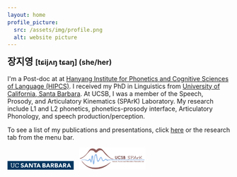 ```yaml
---
layout: home
profile_picture:
  src: /assets/img/profile.png
  alt: website picture
---
```


<h2 style="display:inline;">장지영 </h2><h3 style="display:inline;">[tɕijʌ<b>ŋ</b> tɕa<b>ŋ</b>] (she/her)</h3>

<h6 style="font-size:1px"><br></h6>

<p>
  I'm a Post-doc at at <a href="https://site.hanyang.ac.kr/web/tcho/phonetics-lab">Hanyang Institute for Phonetics and Cognitive Sciences of Language (HIPCS)</a>. I received my PhD in Linguistics from <a href="https://www.linguistics.ucsb.edu">University of California, Santa Barbara</a>. At UCSB, I was a member of the Speech, Prosody, and Articulatory Kinematics (SPArK) Laboratory. My research include L1 and L2 phonetics, phonetics-prosody interface, Articulatory Phonology, and speech production/perception.
</p>

  To see a list of my publications and presentations, click <a href="https://jiyoungj.github.io/research">here</a> or the research tab from the menu bar.
</p>

<img src="/assets/img/UCSB-logo.png" alt="UCSB-logo" width="150"> &nbsp; <img src="/assets/img/SPArK-Logo.png" alt="SPArK-logo" width="150">
